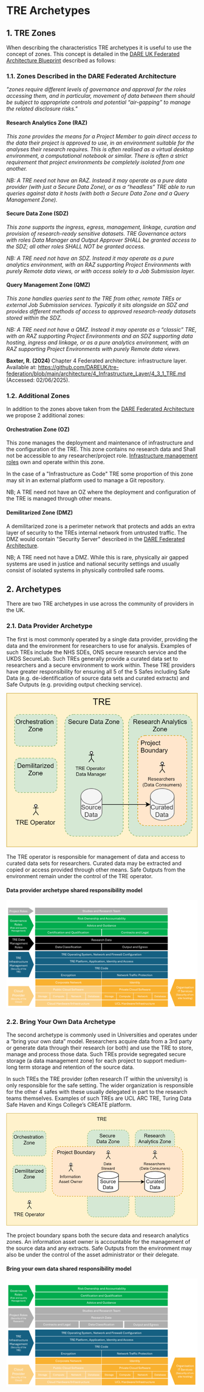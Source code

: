 # TRE Archetypes

## 1. TRE Zones
When describing the characteristics TRE archetypes it is useful to use the concept of zones. This concept is detailed in the [DARE UK Federated Architecture Blueprint](https://github.com/DAREUK/tre-federation/tree/main) described as follows:

### 1.1. Zones Described in the DARE Federated Architecture

*"zones require different levels of governance and approval for the roles accessing them, and in particular, movement of data between them should be subject to appropriate controls and potential “air-gapping” to manage the related disclosure risks."*

#### Research Analytics Zone (RAZ)
*This zone provides the means for a Project Member to gain direct access to the data their project is approved to use, in an environment suitable for the analyses their research requires. This is often realised as a virtual desktop environment, a computational notebook or similar. There is often a strict requirement that project environments be completely isolated from one another.*

*NB: A TRE need not have an RAZ. Instead it may operate as a pure data provider (with just a Secure Data Zone), or as a “headless” TRE able to run queries against data it hosts (with both a Secure Data Zone and a Query Management Zone).*

#### Secure Data Zone (SDZ)
*This zone supports the ingress, egress, management, linkage, curation and provision of research-ready sensitive datasets. TRE Governance actors with roles Data Manager and Output Approver SHALL be granted access to the SDZ; all other roles SHALL NOT be granted access.*

*NB: A TRE need not have an SDZ. Instead it may operate as a pure analytics environment, with an RAZ supporting Project Environments with purely Remote data views, or with access solely to a Job Submission layer.*

#### Query Management Zone (QMZ)
*This zone handles queries sent to the TRE from other, remote TREs or external Job Submission services. Typically it sits alongside an SDZ and provides different methods of access to approved research-ready datasets stored within the SDZ.*

*NB: A TRE need not have a QMZ. Instead it may operate as a “classic” TRE, with an RAZ supporting Project Environments and an SDZ supporting data hosting, ingress and linkage, or as a pure analytics environment, with an RAZ supporting Project Environments with purely Remote data views.*

**Baxter, R. (2024)** Chapter 4 Federated architecture: infrastructure layer. Available at: https://github.com/DAREUK/tre-federation/blob/main/architecture/4_Infrastructure_Layer/4_3_1_TRE.md (Accessed: 02/06/2025).

### 1.2. Additional Zones

In addition to the zones above taken from the [DARE Federated Architecture](https://github.com/DAREUK/tre-federation/blob/main/architecture/4_Infrastructure_Layer/4_3_1_TRE.md) we propose 2 additional zones:

#### Orchestration Zone (OZ)
This zone manages the deployment and maintenance of infrastructure and the configuration of the TRE. This zone contains no research data and Shall not be accessible to any researcher/project role. [Infrastructure management roles](https://satre-specification.readthedocs.io/en/stable/roles.html#infrastructure-management-roles) own and operate within this zone.

 In the case of a "Infrastructure as Code" TRE some proportion of this zone may sit in an external platform used to manage a Git repository.

 NB; A TRE need not have an OZ where the deployment and configuration of the TRE is managed through other means.

 #### Demilitarized Zone (DMZ)

A demilitarized zone is a perimeter network that protects and adds an extra layer of security to the TREs internal network from untrusted traffic. The DMZ would contain "Security Server" described in the [DARE Federated Architecture](https://github.com/DAREUK/tre-federation/blob/main/architecture/4_Infrastructure_Layer/4_3_1_TRE.md).

NB; A TRE need not have a DMZ. While this is rare, physically air gapped systems are used in justice and national security settings and usually consist of isolated systems in physically controlled safe rooms.

## 2. Archetypes

There are two TRE archetypes in use across the community of providers in the UK. 

### 2.1. Data Provider Archetype

The first is most commonly operated by a single data provider, providing the data and the environment for researchers to use for analysis. Examples of such TREs include the NHS SDEs, ONS secure research service and the UKDS SecureLab. Such TREs generally provide a curated data set to researchers and a secure environment to work within. These TRE providers have greater responsibility for ensuring all 5 of the 5 Safes including Safe Data (e.g. de-identification of source data sets and curated extracts) and Safe Outputs (e.g. providing output checking service).

![Data Provider](../Images/Data_Provider.drawio.svg)

The TRE operator is responsible for management of data and access to curated data sets for researchers. Curated data may be extracted and copied or access provided through other means. Safe Outputs from the environment remain under the control of the TRE operator.

#### Data provider archetype shared responsibility model

![Data Provider](../Images/Shared_Responsibility_Model_DataProvider.png)

### 2.2. Bring Your Own Data Archetype

The second archetype is commonly used in Universities and operates under a “bring your own data” model. Researchers acquire data from a 3rd party or generate data through their research (or both) and use the TRE to store, manage and process those data. Such TREs provide segregated secure storage (a data management zone) for each project to support medium-long term storage and retention of the source data. 

In such TREs the TRE provider (often research IT within the university) is only responsible for the safe setting. The wider organization is responsible for the other 4 safes with these usually delegated in part to the research teams themselves. Examples of such TREs are UCL ARC TRE, Turing Data Safe Haven and Kings College’s CREATE platform.

![Bring Your Own Data](../Images/Bring_your_Own_Data.drawio.svg)

The project boundary spans both the secure data and research analytics zones. An information asset owner is accountable for the management of the source data and any extracts. Safe Outputs from the environment may also be under the control of the asset administrator or their delegate.

#### Bring your own data shared responsibility model

![BYO-data responsibility model](../Images/Shared_Responsibility_Model_BYOD.png)




